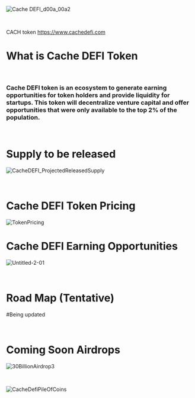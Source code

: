 ![Cache DEFI_d00a_00a2](https://user-images.githubusercontent.com/29208274/122576445-b1c56780-d01f-11eb-9cd8-c7802dd8477c.jpg)

<br>

CACH token https://www.cachedefi.com

# What is Cache DEFI Token 

<br>

### Cache DEFI token is an ecosystem to generate earning opportunities for token holders and provide liquidity for startups. This token will decentralize venture capital and offer opportunities that were only available to the top 2% of the population. 
<br>

# Supply to be released

![CacheDEFI_ProjectedReleasedSupply](https://user-images.githubusercontent.com/29208274/122577021-50ea5f00-d020-11eb-918b-409163892db3.jpg)

<br>

# Cache DEFI Token Pricing 

![TokenPricing](https://user-images.githubusercontent.com/29208274/122578545-f6ea9900-d021-11eb-90eb-0e9ed95770bb.png)

# Cache DEFI Earning Opportunities 

![Untitled-2-01](https://user-images.githubusercontent.com/29208274/122577309-a292e980-d020-11eb-9556-1f4a299b0858.jpg)

<br>

# Road Map (Tentative)

#Being updated

<br>

# Coming Soon Airdrops 

![30BillionAirdrop3](https://user-images.githubusercontent.com/29208274/122578671-18e41b80-d022-11eb-8364-b775559dbee2.png)

<br>

![CacheDefiPileOfCoins](https://user-images.githubusercontent.com/29208274/123311129-cc528180-d4f4-11eb-8fb7-0c3d5680991e.jpg)

